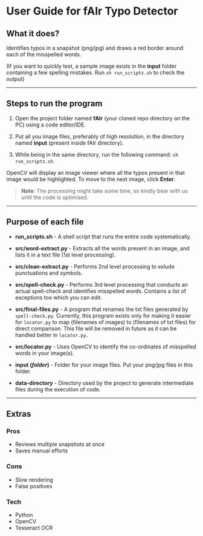 # User Guide for fAIr Typo Detector 

## What it does?
Identifies typos in a snapshot (png/jpg) and draws a red border around each of the misspelled words. 

(If you want to quickly test, a sample image exists in the **input** folder containing a few spelling mistakes. Run `sh run_scripts.sh` to check the output)

---

## Steps to run the program

1. Open the project folder named **fAIr** (your cloned repo directory on the PC) using a code editor/IDE.

2. Put all you image files, preferably of high resolution, in the directory named **input** (present inside fAIr directory).

3. While being in the same directory, run the following command: `sh run_scripts.sh`.

OpenCV will display an image viewer where all the typos present in that image would be highlighted. To move to the next image, click **Enter**.

> **Note**: The processing might take some time, so kindly bear with us until the code is optimised.

---

## Purpose of each file

* **run_scripts.sh** - A shell script that runs the entire code systematically.

* **src/word-extract.py** - Extracts all the words present in an image, and lists it in a text file (1st level processing).

* **src/clean-extract.py** - Performs 2nd level processing to exlude punctuations and symbols.

* **src/spell-check.py** - Performs 3rd level processing that conducts an actual spell-check and identifies misspelled words. Contains a list of exceptions too which you can edit.

* **src/final-files.py** - A program that renames the txt files generated by `spell-check.py`. Currently, this program exists only for making it easier for `locator.py` to map (filenames of images) to (filenames of txt files) for direct comparison. This file will be removed in future as it can be handled better in `locator.py`.

* **src/locator.py** - Uses OpenCV to identify the co-ordinates of misspelled words in your image(s).

* **input (*folder*)** - Folder for your image files. Put your png/jpg files in this folder.

* **data-directory** - Directory used by the project to generate intermediate files during the execution of code.

---

## Extras

### Pros
* Reviews multiple snapshots at once
* Saves manual efforts

### Cons
* Slow rendering
* False positives

### Tech
* Python
* OpenCV
* Tesseract OCR
